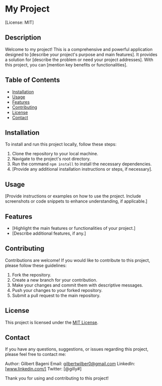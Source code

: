 # My Project

[License: MIT]
## Description

Welcome to my project! This is a comprehensive and powerful application designed to [describe your project's purpose and main features]. It provides a solution for [describe the problem or need your project addresses]. With this project, you can [mention key benefits or functionalities].

## Table of Contents

- [Installation](#installation)
- [Usage](#usage)
- [Features](#features)
- [Contributing](#contributing)
- [License](#license)
- [Contact](#contact)

## Installation

To install and run this project locally, follow these steps:

1. Clone the repository to your local machine.
2. Navigate to the project's root directory.
3. Run the command `npm install` to install the necessary dependencies.
4. [Provide any additional installation instructions or steps, if necessary].

## Usage

[Provide instructions or examples on how to use the project. Include screenshots or code snippets to enhance understanding, if applicable.]

## Features

- [Highlight the main features or functionalities of your project.]
- [Describe additional features, if any.]

## Contributing

Contributions are welcome! If you would like to contribute to this project, please follow these guidelines:

1. Fork the repository.
2. Create a new branch for your contribution.
3. Make your changes and commit them with descriptive messages.
4. Push your changes to your forked repository.
5. Submit a pull request to the main repository.

## License

This project is licensed under the [MIT License](LICENSE.md).

## Contact

If you have any questions, suggestions, or issues regarding this project, please feel free to contact me:

Author: Gilbert Bageni
Email: gilbertwilber0@gmail.com
LinkedIn: [www.linkedin.com/]
Twitter: [@gilly#]

Thank you for using and contributing to this project!
